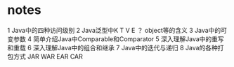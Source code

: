 # notes

1 Java中的四种访问级别
2 Java泛型中K T V E ？ object等的含义
3 Java中的可变参数
4 简单介绍Java中Comparable和Comparator
5 深入理解Java中的重写和重载
6 深入理解Java中的组合和继承
7 Java中的迭代与递归
8 Java的各种打包方式 JAR WAR EAR CAR

